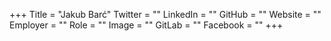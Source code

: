 +++
Title = "Jakub Barć"
Twitter = ""
LinkedIn = ""
GitHub = ""
Website = ""
Employer = ""
Role = ""
Image = ""
GitLab = ""
Facebook = ""
+++
